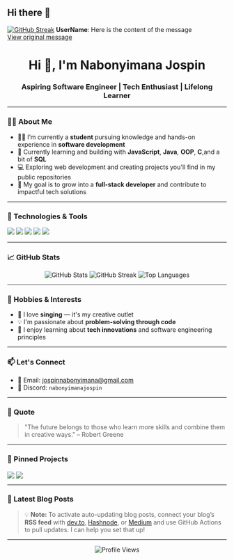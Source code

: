 ## Hi there 👋

<!--
**nabonyimanajospin/nabonyimanajospin** is a ✨ _special_ ✨ repository because its `README.md` (this file) appears on your GitHub profile.

Here are some ideas to get you started:

- 🔭 I’m currently working on ...
- 🌱 I’m currently learning ...
- 👯 I’m looking to collaborate on ...
- 🤔 I’m looking for help with ...
- 💬 Ask me about ...
- 📫 How to reach me: ...
- 😄 Pronouns: ...
- ⚡ Fun fact: ...
-->
[![GitHub Streak](https://streak-stats.demolab.com?user=nabonyimanajospin&exclude_days=Sun%2CSat)](https://git.io/streak-stats)
**UserName**: Here is the content of the message  
[View original message](https://discord.com/channels/1359452724244250735/1359457765088690217/1377532131156426752)

<h1 align="center">Hi 👋, I'm Nabonyimana Jospin</h1>
<h3 align="center">Aspiring Software Engineer | Tech Enthusiast | Lifelong Learner</h3>

---

### 👨‍💻 About Me

- 🧑‍🎓 I’m currently a **student** pursuing knowledge and hands-on experience in **software development**
- 🌱 Currently learning and building with **JavaScript**, **Java**, **OOP**, **C**,and a bit of **SQL**
- 💻 Exploring web development and creating projects you'll find in my public repositories
- 🎯 My goal is to grow into a **full-stack developer** and contribute to impactful tech solutions

---

### 🔧 Technologies & Tools

<p align="left">
  <img src="https://img.shields.io/badge/Code-JavaScript-informational?style=flat&logo=javascript&logoColor=white&color=F7DF1E" />
  <img src="https://img.shields.io/badge/Code-Java-informational?style=flat&logo=java&logoColor=white&color=007396" />
  <img src="https://img.shields.io/badge/Database-SQL-informational?style=flat&logo=mysql&logoColor=white&color=4479A1" />
  <img src="https://img.shields.io/badge/Tools-Git-informational?style=flat&logo=git&logoColor=white&color=F05032" />
  <img src="https://img.shields.io/badge/OS-Windows-informational?style=flat&logo=windows&logoColor=white&color=0078D6" />
</p>

---

### 📈 GitHub Stats

<p align="center">
  <img src="https://github-readme-stats.vercel.app/api?username=nabonyimanajospin&show_icons=true&theme=radical" alt="GitHub Stats" />
  <img src="https://github-readme-streak-stats.herokuapp.com?user=nabonyimanajospin&theme=radical&date_format=M%20j%5B%2C%20Y%5D" alt="GitHub Streak" />
  <img src="https://github-readme-stats.vercel.app/api/top-langs/?username=nabonyimanajospin&layout=compact&theme=radical" alt="Top Languages" />
</p>

---

### 🎵 Hobbies & Interests

- 🎤 I love **singing** — it's my creative outlet
- 💡 I'm passionate about **problem-solving through code**
- 🤖 I enjoy learning about **tech innovations** and software engineering principles

---

### 📫 Let's Connect

- 📧 Email: [jospinnabonyimana@gmail.com](mailto:jospinnabonyimana@gmail.com)
- 💬 Discord: `nabonyimanajospin`

---

### 💬 Quote

> "The future belongs to those who learn more skills and combine them in creative ways." – Robert Greene

---

### 📌 Pinned Projects

<!-- Replace the repo names below with your actual best/favorite repos -->
<p align="left">
  <a href="https://github.com/nabonyimanajospin/your-repo-name"><img align="center" src="https://github-readme-stats.vercel.app/api/pin/?username=nabonyimanajospin&repo=your-repo-name&theme=radical" /></a>
  <a href="https://github.com/nabonyimanajospin/another-repo"><img align="center" src="https://github-readme-stats.vercel.app/api/pin/?username=nabonyimanajospin&repo=another-repo&theme=radical" /></a>
</p>

---

### 📰 Latest Blog Posts

<!-- BLOG-POST-LIST:START -->
<!-- If you have a blog RSS feed, this section will auto-update with your latest posts -->
<!-- BLOG-POST-LIST:END -->

> 💡 **Note:** To activate auto-updating blog posts, connect your blog’s **RSS feed** with [dev.to](https://dev.to), [Hashnode](https://hashnode.com), or [Medium](https://medium.com) and use GitHub Actions to pull updates. I can help you set that up!

---

<p align="center">
  <img src="https://komarev.com/ghpvc/?username=nabonyimanajospin&label=Profile%20views&color=0e75b6&style=flat" alt="Profile Views" />
</p>


